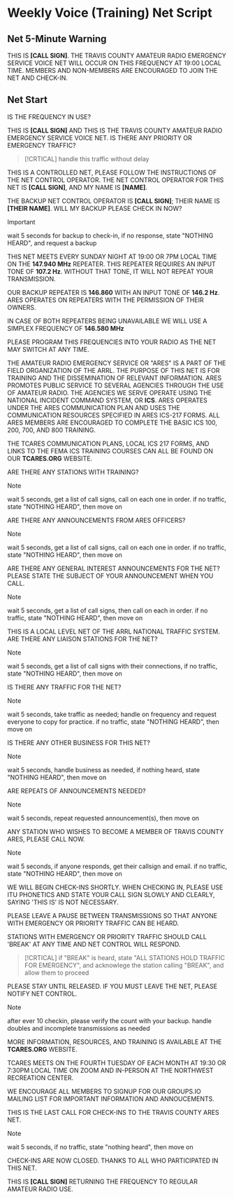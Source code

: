 # Weekly Voice (Training) Net Script

## Net 5-Minute Warning

THIS IS **[CALL SIGN]**.  THE TRAVIS COUNTY AMATEUR RADIO EMERGENCY SERVICE VOICE NET WILL OCCUR ON THIS FREQUENCY AT 19:00 LOCAL TIME.  MEMBERS AND NON-MEMBERS ARE ENCOURAGED TO JOIN THE NET AND CHECK-IN.

## Net Start

IS THE FREQUENCY IN USE?

THIS IS **[CALL SIGN]** AND THIS IS THE TRAVIS COUNTY AMATEUR RADIO EMERGENCY SERVICE VOICE NET.  IS THERE ANY PRIORITY OR EMERGENCY TRAFFIC? 

> [!CRTICAL]
> handle this traffic without delay

THIS IS A CONTROLLED NET, PLEASE FOLLOW THE INSTRUCTIONS OF THE NET CONTROL OPERATOR. THE NET CONTROL OPERATOR FOR THIS NET IS **[CALL SIGN]**, AND MY NAME IS **[NAME]**.  

THE BACKUP NET CONTROL OPERATOR IS **[CALL SIGN]**; THEIR NAME IS **[THEIR NAME]**.  WILL MY BACKUP PLEASE CHECK IN NOW?

> [!IMPORTANT]
> wait 5 seconds for backup to check-in, if no response, state "NOTHING HEARD", and request a backup

THIS NET MEETS EVERY SUNDAY NIGHT AT 19:00 OR 7PM LOCAL TIME ON THE **147.940 MHz** REPEATER.  THIS REPEATER REQUIRES AN INPUT TONE OF **107.2 Hz**.  WITHOUT THAT TONE, IT WILL NOT REPEAT YOUR TRANSMISSION.

OUR BACKUP REPEATER IS **146.860** WITH AN INPUT TONE OF **146.2 Hz**.  ARES OPERATES ON REPEATERS WITH THE PERMISSION OF THEIR OWNERS.

IN CASE OF BOTH REPEATERS BEING UNAVAILABLE WE WILL USE A SIMPLEX FREQUENCY OF **146.580 MHz**

PLEASE PROGRAM THIS FREQUENCIES INTO YOUR RADIO AS THE NET MAY SWITCH AT ANY TIME.

THE AMATEUR RADIO EMERGENCY SERVICE OR "ARES" IS A PART OF THE FIELD ORGANIZATION OF THE ARRL.  THE PURPOSE OF THIS NET IS FOR TRAINING AND THE DISSEMINATION OF RELEVANT INFORMATION.  ARES PROMOTES PUBLIC SERVICE TO SEVERAL AGENCIES THROUGH THE USE OF AMATEUR RADIO.  THE AGENCIES WE SERVE OPERATE USING THE NATIONAL INCIDENT COMMAND SYSTEM, OR **ICS**.  ARES OPERATES UNDER THE ARES COMMUNICATION PLAN AND USES THE COMMUNICATION RESOURCES SPECIFIED IN ARES ICS-217 FORMS.  ALL ARES MEMBERS ARE ENCOURAGED TO COMPLETE THE BASIC ICS 100, 200, 700, AND 800 TRAINING.

THE TCARES COMMUNICATION PLANS, LOCAL ICS 217 FORMS, AND LINKS TO THE FEMA ICS TRAINING COURSES CAN ALL BE FOUND ON OUR **TCARES.ORG** WEBSITE.

ARE THERE ANY STATIONS WITH TRAINING?

> [!NOTE]
> wait 5 seconds, get a list of call signs, call on each one in order. if no traffic, state "NOTHING HEARD", then move on

ARE THERE ANY ANNOUNCEMENTS FROM ARES OFFICERS?

> [!NOTE]
> wait 5 seconds, get a list of call signs, call on each one in order. if no traffic, state "NOTHING HEARD", then move on

ARE THERE ANY GENERAL INTEREST ANNOUNCEMENTS FOR THE NET? PLEASE STATE THE SUBJECT OF YOUR ANNOUNCEMENT WHEN YOU CALL.

> [!NOTE]
> wait 5 seconds, get a list of call signs, then call on each in order. if no traffic, state "NOTHING HEARD", then move on

THIS IS A LOCAL LEVEL NET OF THE ARRL NATIONAL TRAFFIC SYSTEM.  ARE THERE ANY LIAISON STATIONS FOR THE NET?

> [!NOTE]
> wait 5 seconds, get a list of call signs with their connections, if no traffic, state "NOTHING HEARD", then move on

IS THERE ANY TRAFFIC FOR THE NET?

> [!NOTE]
> wait 5 seconds, take traffic as needed; handle on frequency and request everyone to copy for practice. if no traffic, state "NOTHING HEARD", then move on

IS THERE ANY OTHER BUSINESS FOR THIS NET?

> [!NOTE]
> wait 5 seconds, handle business as needed, if nothing heard, state "NOTHING HEARD", then move on

ARE REPEATS OF ANNOUNCEMENTS NEEDED?

> [!NOTE]
> wait 5 seconds, repeat requested announcement(s), then move on

ANY STATION WHO WISHES TO BECOME A MEMBER OF TRAVIS COUNTY ARES, PLEASE CALL NOW.

> [!NOTE]
> wait 5 seconds, if anyone responds, get their callsign and email.  if no traffic, state "NOTHING HEARD", then move on

WE WILL BEGIN CHECK-INS SHORTLY.  WHEN CHECKING IN, PLEASE USE ITU PHONETICS AND STATE YOUR CALL SIGN SLOWLY AND CLEARLY, SAYING 'THIS IS' IS NOT NECESSARY.  

PLEASE LEAVE A PAUSE BETWEEN TRANSMISSIONS SO THAT ANYONE WITH EMERGENCY OR PRIORITY TRAFFIC CAN BE HEARD.  

STATIONS WITH EMERGENCY OR PRIORITY TRAFFIC SHOULD CALL 'BREAK' AT ANY TIME AND NET CONTROL WILL RESPOND.

> [!CRTICAL]
> if "BREAK" is heard, state "ALL STATIONS HOLD TRAFFIC FOR EMERGENCY", and acknowlege the station calling "BREAK", and allow them to proceed

PLEASE STAY UNTIL RELEASED. IF YOU MUST LEAVE THE NET, PLEASE NOTIFY NET CONTROL.

> [!NOTE]
> after ever 10 checkin, please verify the count with your backup.  handle doubles and incomplete transmissions as needed

MORE INFORMATION, RESOURCES, AND TRAINING IS AVAILABLE AT THE **TCARES.ORG** WEBSITE.

TCARES MEETS ON THE FOURTH TUESDAY OF EACH MONTH AT 19:30 OR 7:30PM LOCAL TIME ON ZOOM AND IN-PERSON AT THE NORTHWEST RECREATION CENTER.

WE ENCOURAGE ALL MEMBERS TO SIGNUP FOR OUR GROUPS.IO MAILING LIST FOR IMPORTANT INFORMATION AND ANNOUCEMENTS.

THIS IS THE LAST CALL FOR CHECK-INS TO THE TRAVIS COUNTY ARES NET.

> [!NOTE]
> wait 5 seconds, if no traffic, state "nothing heard", then move on

CHECK-INS ARE NOW CLOSED.  THANKS TO ALL WHO PARTICIPATED IN THIS NET.  

THIS IS **[CALL SIGN]** RETURNING THE FREQUENCY TO REGULAR AMATEUR RADIO USE.